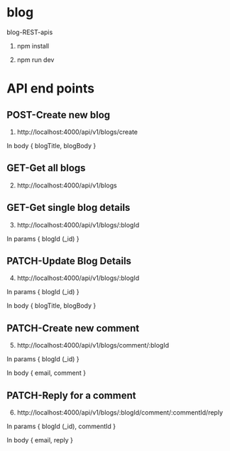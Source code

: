 # blog

blog-REST-apis

1. npm install

2. npm run dev

# API end points

## POST-Create new blog

1. http://localhost:4000/api/v1/blogs/create

In body
{
blogTitle, blogBody
}

## GET-Get all blogs

2. http://localhost:4000/api/v1/blogs

## GET-Get single blog details

3. http://localhost:4000/api/v1/blogs/:blogId

In params
{
blogId (\_id)
}

## PATCH-Update Blog Details

4. http://localhost:4000/api/v1/blogs/:blogId

In params
{
blogId (\_id)
}

In body
{
blogTitle, blogBody
}

## PATCH-Create new comment

5. http://localhost:4000/api/v1/blogs/comment/:blogId

In params
{
blogId (\_id)
}

In body
{
email, comment
}

## PATCH-Reply for a comment

6. http://localhost:4000/api/v1/blogs/:blogId/comment/:commentId/reply

In params
{
blogId (\_id), commentId
}

In body
{
email, reply
}

